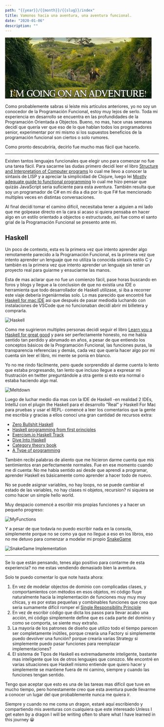 ```yaml
---
path: "{{year}}/{{month}}/{{slug}}/index"
title: Vamonos hacia una aventura, una aventura funcional.
date: "2020-01-06"
description: ""
---
```


![adventure](./adventure.gif)

Como probablemente sabras si leíste mis artículos anteriores, yo no soy un conocedor de la Programación Funcional, estoy muy lejos de serlo. Toda mi experiencia en desarrollo se encuentra en las profundidades de la Programación Orientada a Objectos. Bueno, no mas, hace unas semanas decidí que quería ver que eso de lo que hablan todos los programadores senior, experimentar por mi mismo si los supuestos beneficios de la programación funcional son ciertos o solo rumores.

Como pronto descubriría, decirlo fue mucho mas fácil que hacerlo.

---

Existen tantos lenguajes funcionales que elegir uno para comenzar no fue una tarea fácil. Para sacarme las dudas primero decidí leer el libro [Structure and Interpretation of Computer programs](https://web.mit.edu/alexmv/6.037/sicp.pdf) lo cual me llevo a conocer la sintaxis de LISP y a apreciar la simplicidad de Clojure, luego lei [Mostly adequate guide to functional programming](https://mostly-adequate.gitbooks.io/mostly-adequate-guide/) lo cual me hizo pensar que quizás JavaScript seria suficiente para esta aventura. También resulta que soy un programador de C# en mi dia a dia por lo que F# fue mencionado multiples veces en distintas conversaciones.

Al final decidí tomar el camino difícil, necesitaba tener a alguien a mi lado que me golpease directo en la cara si acaso si quiera pensaba en hacer algo en un estilo orientado a objectos o estructurado, asi fue como el santo grial de la Programación Funcional se presento ante mi.

## Haskell

Un poco de contexto, esta es la primera vez que intento aprender algo remotamente parecido a la Programación Funcional, es la primera vez que intento aprender un lenguaje que no utiliza la conocida sintaxis estilo C y también es la primera vez que intento aprender un lenguaje sin tener un proyecto real para guiarme y ensuciarme las manos.

Esta de mas aclarar que no fue un comienzo fácil, pase horas buscando en foros y blogs y llegue a la conclusion de que no existía una IDE o herramienta que todo desarrollador de Haskell utilizase, si iba a recorrer este viaje debería ingeniármelas solo. Lo mas parecido que encontré fue [Haskell for mac IDE](http://haskellformac.com/) asi que después de pasar mediodía luchando con instalaciones de VSCode que no funcionaban decidí abrir mi billetera y comprarla.

![Haskell](https://thepracticaldev.s3.amazonaws.com/i/72lqto1aiijvmcwbr5z5.jpg)

Como me sugirieron multiples personas decidí seguir el libro [Learn you a Haskell for great good](http://learnyouahaskell.com/) y para ser perfectamente honesto, no me había sentido tan perdido y abrumado en años, a pesar de que entiendo los conceptos básicos de la Programación Funcional, las funciones puras, la transparencia referencias y demás, cada vez que quería hacer algo por mi cuenta sin leer el libro, mi mente se ponía en blanco.

Yo no me rindo fácilmente, pero quede sorprendido al darme cuenta lo lento que estaba progresando, tan lento que incluso llegue a expresar mi frustración en twitter preguntándole a otra gente si esto era normal o estaba haciendo algo mal.

![Meltdown](https://thepracticaldev.s3.amazonaws.com/i/z81liau0yfay0rhjtlz6.png)

Luego de luchar medio dia mas con la IDE de Haskell -en realidad 2 IDEs, IntelliJ con el plugin the Haskell para el desarrollo "Real" y Haskell For Mac para pruebas y usar el REPL- comencé a leer los comentarios que la gente me escribía y gracias a ellos conocí una gran cantidad de recursos extra:

- [Zero Bullshit Haskell](https://github.com/alpacaaa/zero-bullshit-haskell)
- [Haskell programming from first principles](https://haskellbook.com/)
- [Exercism.io Haskell Track](https://exercism.io/tracks/haskell)
- [Dive Into Haskell](https://github.com/politrons/Dive_into_Haskell)
- [Category theory book](https://bartoszmilewski.com/)
- [A Type of programming](https://atypeofprogramming.com/)

También recibí palabras de aliento que me hicieron darme cuenta que mis sentimientos eran perfectamente normales. Fue en ese momento cuando me di cuenta: No me había sentido asi desde que aprendí a programar, aprender Haskell es básicamente como aprender a hacer todo de nuevo.

No se puede asignar variables, no hay loops, no se puede cambiar el estado de las variables, no hay clases ni objetos, recursion? ni siquiera se como hacer un simple hello world.

Muy despacio comencé a escribir mis propias funciones y a hacer un pequeño progreso:

![MyFunctions](https://thepracticaldev.s3.amazonaws.com/i/u2uzndrny114btn7baj6.png)

Y a pesar de que todavía no puedo escribir nada en la consola, simplemente porque no se como ya que no llegue a eso en los libros, eso no me detuvo para comenzar a modelar mi propio [SnakeGame](https://elgoog.im/snake/)

![SnakeGame Implementation](https://thepracticaldev.s3.amazonaws.com/i/nsbpocena561oan3zbj1.png)

---

Se lo que están pensando, tenes algo positivo para contarme de esta experiencia? no me estas vendiendo demasiado bien la aventura.

Solo te puedo comentar lo que note hasta ahora:

1. En vez de modelar objectos de dominio con complicadas clases, y comportamientos con métodos en esos objetos, mi código fluye naturalmente hacia la implementación de funciones muy muy muy chicas, y es por estas pequeñas y combinables funciones que creo que seria sumamente difícil romper el [Single Responsibility Principle](https://en.wikipedia.org/wiki/Single_responsibility_principle)
2. En vez de escribir código que dicta los pasos para llevar acabo una acción, mi código simplemente define que es cada parte del dominio y como se comporta, se siente muy extraño.
3. La mayoría de los patrones de diseño que utilizo todo el tiempo parecen ser completamente inútiles, porque crearía una Factory si simplemente puedo devolver una función? porque crearía varias Strategy si simplemente puedo pasar funciones para reemplazar implementaciones?
4. El sistema de Tipos de Haskell es extremadamente inteligente, bastante mas inteligente que los de otros lenguajes que conozco. Me encontré en varias situaciones que Haskell mismo entiende que quiero hacer y simplemente se mantiene fuera de mi camino, siempre y cuando las funciones tengan sentido.

Tengo que aceptar que esto es una de las tareas mas difícil que tuve en mucho tiempo, pero honestamente creo que esta aventura puede llevarme a conocer un lugar del que probablemente nunca me quiera ir.

Siempre y cuando no me coma un dragon, estaré aquí escribiendo y compartiendo mis aventuras con cualquiera que este interesado
Unless I get eaten by a dragon I will be writing often to share what I have learned in this journey &#128512;
